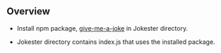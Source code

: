 ## Overview

- Install npm package, [give-me-a-joke](https://www.npmjs.com/package/give-me-a-joke) in Jokester directory.

- Jokester directory contains index.js that uses the installed package.
